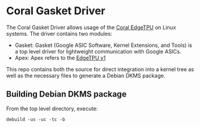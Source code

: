 # Coral Gasket Driver

The Coral Gasket Driver allows usage of the [Coral EdgeTPU](https://coral.ai/) on Linux systems. The driver contains two modules:

* Gasket: Gasket (Google ASIC Software, Kernel Extensions, and Tools) is a top level driver for lightweight communication with Google ASICs.
* Apex: Apex refers to the [EdgeTPU v1](https://coral.ai/technology)

This repo contains both the source for direct integration into a kernel tree as well as the necessary files to generate a Debian DKMS package.

## Building Debian DKMS package

From the top level directory, execute:

```
debuild -us -uc -tc -b
```
